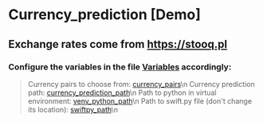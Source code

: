 # Currency_prediction [Demo]

## Exchange rates come from https://stooq.pl

### Configure the variables in the file <a href="https://github.com/przemek890/Currency_prediction/blob/master/Front/Front_Main/Front/Variables.swift#L11-L14">Variables</a> accordingly:
> Currency pairs to choose from: <a href="https://github.com/przemek890/Currency_prediction/blob/master/Front/Front_Main/Front/Variables.swift#L3">currency_pairs</a>\n
> Currency prediction path: <a href="https://github.com/przemek890/Currency_prediction/blob/master/Front/Front_Main/Front/Variables.swift#L4">currency_prediction_path</a>\n
> Path to python in virtual environment: <a href="https://github.com/przemek890/Currency_prediction/blob/master/Front/Front_Main/Front/Variables.swift#L5">venv_python_path</a>\n
> Path to swift.py file (don't change its location): <a href="https://github.com/przemek890/Currency_prediction/blob/master/Front/Front_Main/Front/Variables.swift#L6">swiftpy_path</a>\n
